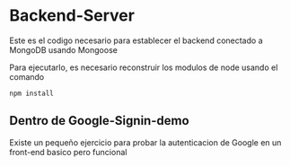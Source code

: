 # Backend-Server

Este es el codigo necesario para establecer el backend conectado a MongoDB usando Mongoose

Para ejecutarlo, es necesario reconstruir los modulos de node usando el comando

````
npm install
````

## Dentro de Google-Signin-demo
Existe un pequeño ejercicio para probar la autenticacion de Google en un front-end basico pero funcional